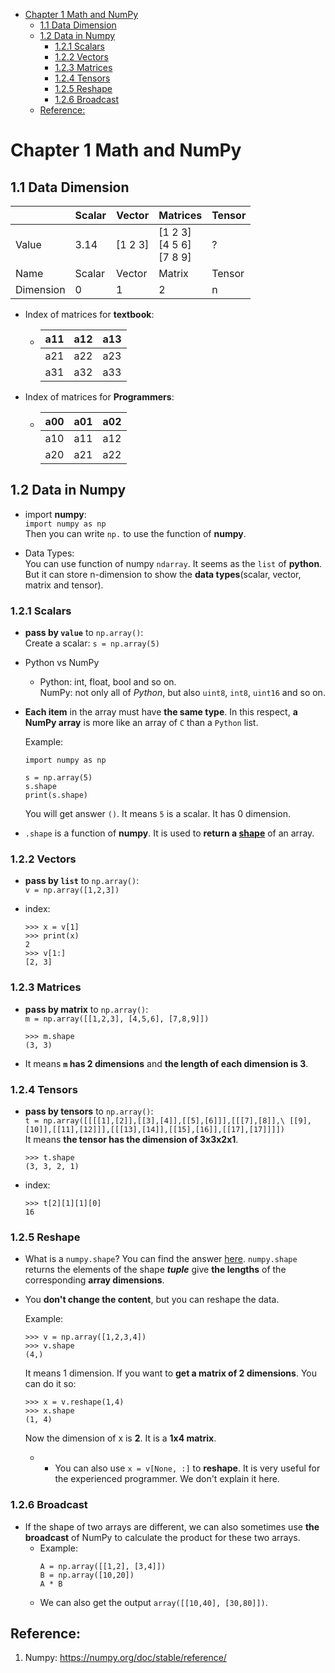 

<!--
 * @Author       : Jingsheng Lyu
 * @Date         : 2020-06-29 17:17:31
 * @LastEditors  : Jingsheng Lyu
 * @LastEditTime : 2020-06-30 20:10:35
 * @FilePath     : /Deep_Learning/Chapter1/CH1_1And2/README.md
 * @Github       : https://github.com/jingshenglyu
 * @Web          : https://jingshenglyu.github.io/
 * @E-Mail       : jingshenglyu@gmail.com
--> 
<!-- TOC -->

- [Chapter 1 Math and NumPy](#chapter-1-math-and-numpy)
    - [1.1 Data Dimension](#11-data-dimension)
    - [1.2 Data in Numpy](#12-data-in-numpy)
        - [1.2.1 Scalars](#121-scalars)
        - [1.2.2 Vectors](#122-vectors)
        - [1.2.3 Matrices](#123-matrices)
        - [1.2.4 Tensors](#124-tensors)
        - [1.2.5 Reshape](#125-reshape)
        - [1.2.6 Broadcast](#126-broadcast)
    - [Reference:](#reference)

<!-- /TOC -->
# Chapter 1 Math and NumPy

## 1.1 Data Dimension
|           | Scalar | Vector   | Matrices                | Tensor |
|-----------|--------|----------|-------------------------|--------|
|  Value    |  3.14  |  [1 2 3] | [1 2 3]<br>[4 5 6]<br>[7 8 9] |    ?   |
| Name      | Scalar | Vector   | Matrix                  | Tensor |
| Dimension | 0      | 1        | 2                       | n      |
* Index of matrices for **textbook**:  

    *   | a11 | a12 | a13 |
        |-----|-----|-----|
        | a21 | a22 | a23 |
        | a31 | a32 | a33 |
* Index of matrices for **Programmers**:

    *   | a00 | a01 | a02 |
        |-----|-----|-----|
        | a10 | a11 | a12 |
        | a20 | a21 | a22 |

## 1.2 Data in Numpy
* import **numpy**:  
`import numpy as np`  
Then you can write `np.` to use the function of **numpy**.

* Data Types:  
You can use function of numpy `ndarray`. It seems as the `list` of **python**. But it can store n-dimension to show the **data types**(scalar, vector, matrix and tensor).

### 1.2.1 Scalars

* **pass by `value`** to `np.array()`:  
Create a scalar: `s = np.array(5)`


* Python vs NumPy  
    * Python: int, float, bool and so on.  
    NumPy: not only all of *Python*, but also `uint8`, `int8`, `uint16` and so on.

* **Each item** in the array must have **the same type**. In this respect, **a NumPy array** is more like an array of `C` than a `Python` list.  

    Example:
    ```
    import numpy as np
    
    s = np.array(5)
    s.shape
    print(s.shape)
    ```
    You will get answer `()`. It means `5` is a scalar. It has 0 dimension. 
* `.shape` is a function of **numpy**. It is used to **return a [shape](https://numpy.org/doc/stable/reference/generated/numpy.shape.html?highlight=shape)** of an array. 

### 1.2.2 Vectors

* **pass by `list`** to `np.array()`:  
`v = np.array([1,2,3])`

* index:  
    ```
    >>> x = v[1]
    >>> print(x)
    2
    >>> v[1:]
    [2, 3]
    ```

### 1.2.3 Matrices

* **pass by matrix** to `np.array()`:  
`m = np.array([[1,2,3], [4,5,6], [7,8,9]])`
    ```
    >>> m.shape
    (3, 3)
    ```
* It means **`m` has 2 dimensions** and **the length of each dimension is 3**.

### 1.2.4 Tensors
* **pass by tensors** to `np.array()`:  
`t = np.array([[[[1],[2]],[[3],[4]],[[5],[6]]],[[[7],[8]],\
    [[9],[10]],[[11],[12]]],[[[13],[14]],[[15],[16]],[[17],[17]]]])`  
It means **the tensor has the dimension of 3x3x2x1**.
    ```
    >>> t.shape
    (3, 3, 2, 1)
    ```

* index:  
    ```
    >>> t[2][1][1][0]
    16
    ```

### 1.2.5 Reshape
* What is a `numpy.shape`?
    You can find the answer [here](https://numpy.org/doc/stable/reference/generated/numpy.shape.html?highlight=shape#numpy.shape). `numpy.shape` returns the elements of the shape ***tuple*** give **the lengths** of the corresponding **array dimensions**.

* You **don't change the content**, but you can reshape the data.

    Example:  
    ```
    >>> v = np.array([1,2,3,4])
    >>> v.shape
    (4,)
    ```
    It means 1 dimension. If you want to **get a matrix of 2 dimensions**. You can do it so:  
    ```
    >>> x = v.reshape(1,4)
    >>> x.shape
    (1, 4)
    ```
    Now the dimension of x is **2**. It is a **1x4 matrix**.
    * * You can also use `x = v[None, :]` to **reshape**. It is very useful for the experienced programmer. We don't explain it here.

### 1.2.6 Broadcast

* If the shape of two arrays are different, we can also sometimes use **the broadcast** of NumPy to calculate the product for these two arrays.
    * Example:  
        ```
        A = np.array([[1,2], [3,4]])
        B = np.array([10,20])
        A * B
        ```
    * We can also get the output `array([[10,40], [30,80]])`. 





## Reference:
1. Numpy:  https://numpy.org/doc/stable/reference/
